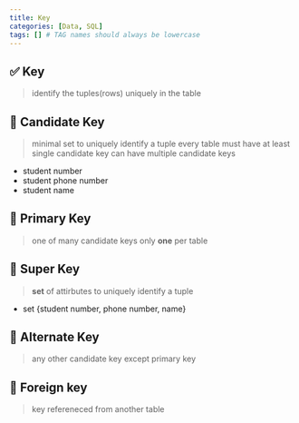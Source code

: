 ```yaml
---
title: Key
categories: [Data, SQL]
tags: [] # TAG names should always be lowercase
---
```


## ✅ Key

> identify the tuples(rows) uniquely in the table

## 🔑 Candidate Key

> minimal set to uniquely identify a tuple
> every table must have at least single candidate key
> can have multiple candidate keys

- student number
- student phone number
- student name

## 🔑 Primary Key

> one of many candidate keys
> only **one** per table

## 🔑 Super Key

> **set** of attirbutes to uniquely identify a tuple

- set {student number, phone number, name}

## 🔑 Alternate Key

> any other candidate key except primary key

## 🔑 Foreign key

> key refereneced from another table
